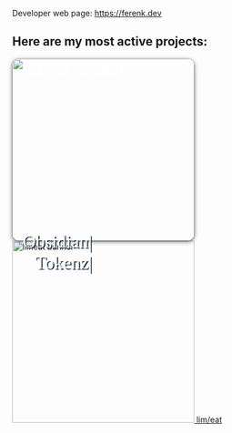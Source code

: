 Developer web page: https://ferenk.dev

## Here are my most active projects:

<a href="https://obsidian-tokenz.ferenk.dev">
    <span style="position: relative;  color: white; font-family: 'Maiden Orange', serif; font-weight: 400; font-style: normal; font-size: 32px;">
        <img alt="tokenz banner" src="https://repository-images.githubusercontent.com/844785786/29de228b-d64d-424f-bcd2-012c96a84182" width="320" style="border-radius: 12px; box-shadow: rgba(60, 64, 67, 0.7) 0px 1px 3px 0px, rgba(60, 64, 67, 0.35) 0px 2px 6px 2px;">
        <span style="position: absolute; top: 35%; left: 16px; text-align: right; text-shadow: .06em .06em 0 hsl(200 30% 20%);">Obsidian|<br>&nbsp; &nbsp;Tokenz|</span>
    </span>
</a>
<br>
<a href="https://limeat.ferenk.dev">
    <span class="app-container">
        <img alt="limeat banner" class="app-banner" src="https://github.com/ferenk/limeat/releases/download/web/apple_diet_1200x.png" width="320">
        <span class="app-title">lim/eat</span>
    </span>
</a>
